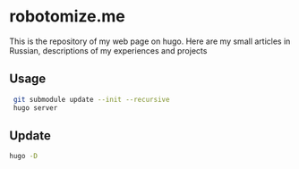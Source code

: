 # robotomize.me

This is the repository of my web page on hugo. Here are my small articles in Russian, descriptions of my experiences and projects

## Usage
```bash
 git submodule update --init --recursive
 hugo server
```

## Update
```bash
hugo -D
```
